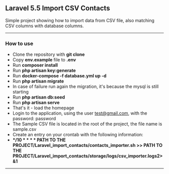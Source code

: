 ## Laravel 5.5 Import CSV Contacts

Simple project showing how to import data from CSV file, also matching CSV columns with database columns.

---

### How to use

- Clone the repository with __git clone__
- Copy __env.example__ file to __.env__
- Run __composer install__
- Run __php artisan key:generate__
- Run __docker-compose -f database.yml up -d__
- Run __php artisan migrate__
- In case of failure run again the migration, it's because the mysql is still starting
- Run __php artisan db:seed__
- Run __php artisan serve__
- That's it - load the homepage
- Login to the application, using the user test@gmail.com, with the password: password
- The Sample CSV file is located in the root of the project, the file name is sample.csv
- Create an entry on your crontab with the following information:
- __*/10 * * * * PATH TO THE PROJECT/Laravel_import_contacts/contacts_importer.sh >>  PATH TO THE PROJECT/Laravel_import_contacts/storage/logs/csv_importer.logs2>&1__

---
